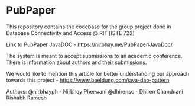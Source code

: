 # PubPaper
This repository contains the codebase for the group project done in Database Connectivity and Access @ RIT [ISTE 722]

Link to PubPaper JavaDOC - https://nirbhay.me/PubPaper/JavaDoc/

The system is meant to accept submissions to an academic conference. There is information about authors and their submissions. 

We would like to mention this article for better understanding our approach towards this project - https://www.baeldung.com/java-dao-pattern

Authors: 
@nirbhayph - Nirbhay Pherwani
@dhirensc - Dhiren Chandnani 
Rishabh Ramesh 

